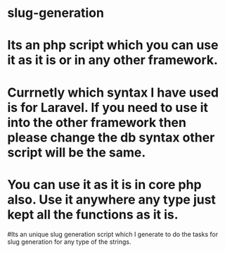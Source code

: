 # slug-generation
# Its an php script which you can use it as it is or in any other framework.
# Currnetly which syntax I have used is for Laravel. If you need to use it into the other framework then please change the db syntax other script will be the same.
# You can use it as it is in core php also. Use it anywhere any type just kept all the functions as it is.
#Its an unique slug generation script which I generate to do the tasks for slug generation for any type of the strings.
